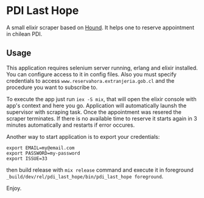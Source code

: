 # PDI Last Hope

A small elixir scraper based on [Hound](https://github.com/HashNuke/hound). It helps one to reserve appointment in chilean PDI.


## Usage

This application requires selenium server running, erlang and elixir installed. You can configure access to it in config files.
Also you must specify credentials to access `www.reservahora.extranjeria.gob.cl` and the procedure
you want to subscribe to.

To execute the app just run `iex -S mix`, that will open the elixir console with app's context and here you go. Application will automatically launsh the supervisor with scraping task. Once the appointment was resered the scraper terminates.
If there is no available time to reserve it starts again in 3 minutes automatically and restarts if error occures.

Another way to start application is to export your credentials:

```
export EMAIL=my@email.com
export PASSWORD=my-password
export ISSUE=33
```

then build release with `mix release` command and execute it in foreground `_build/dev/rel/pdi_last_hope/bin/pdi_last_hope foreground`.

Enjoy.

